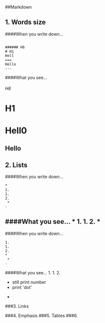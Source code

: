 ##Markdown
  
## 1. Words size
 
####When you write down...

```

###### H6 
# H1
Hell
===
Hello
---

```


####What you see...

###### H6 
# H1  
Hell0
===
Hello
---


## 2. Lists
####When you write down...
```
* 
1.
1.
2. 
 * 
- 

```

####What you see...
* 
1.
1.
2. 
 * 
- 
  
####When you write down...
``` 
1.
1.
2. 
*
 * 
- 

```

####What you see...
1.
1.
2.
 * still print number
* print 'dot'
- 


###3. Links

###4. Emphasis
###5. Tables
###6. 